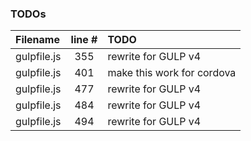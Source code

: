 ### TODOs
| Filename | line # | TODO
|:------|:------:|:------
| gulpfile.js | 355 | rewrite for GULP v4
| gulpfile.js | 401 | make this work for cordova
| gulpfile.js | 477 | rewrite for GULP v4
| gulpfile.js | 484 | rewrite for GULP v4
| gulpfile.js | 494 | rewrite for GULP v4